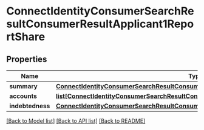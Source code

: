 # ConnectIdentityConsumerSearchResultConsumerResultApplicant1ReportShare

## Properties
Name | Type | Description | Notes
------------ | ------------- | ------------- | -------------
**summary** | [**ConnectIdentityConsumerSearchResultConsumerResultApplicant1ReportShareSummary**](ConnectIdentityConsumerSearchResultConsumerResultApplicant1ReportShareSummary.md) |  | [optional] 
**accounts** | [**list[ConnectIdentityConsumerSearchResultConsumerResultApplicant1ReportShareAccounts]**](ConnectIdentityConsumerSearchResultConsumerResultApplicant1ReportShareAccounts.md) |  | [optional] 
**indebtedness** | [**ConnectIdentityConsumerSearchResultConsumerResultApplicant1ReportShareIndebtedness**](ConnectIdentityConsumerSearchResultConsumerResultApplicant1ReportShareIndebtedness.md) |  | [optional] 

[[Back to Model list]](../README.md#documentation-for-models) [[Back to API list]](../README.md#documentation-for-api-endpoints) [[Back to README]](../README.md)

